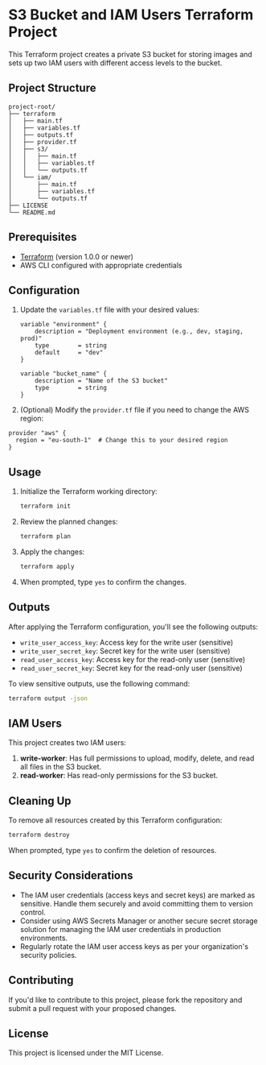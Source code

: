 # S3 Bucket and IAM Users Terraform Project

This Terraform project creates a private S3 bucket for storing images and sets up two IAM users with different access levels to the bucket.

## Project Structure

```
project-root/
├── terraform
│   ├── main.tf
│   ├── variables.tf
│   ├── outputs.tf
│   ├── provider.tf
│   ├── s3/
│   │   ├── main.tf
│   │   ├── variables.tf
│   │   └── outputs.tf
│   └── iam/
│       ├── main.tf
│       ├── variables.tf
│       └── outputs.tf
├── LICENSE
└── README.md
```

## Prerequisites

- [Terraform](https://www.terraform.io/downloads.html) (version 1.0.0 or newer)
- AWS CLI configured with appropriate credentials

## Configuration

1. Update the `variables.tf` file with your desired values:

    ```hcl
    variable "environment" {
        description = "Deployment environment (e.g., dev, staging, prod)"
        type        = string
        default     = "dev"
    }

    variable "bucket_name" {
        description = "Name of the S3 bucket"
        type        = string
    }
    ```

2. (Optional) Modify the `provider.tf` file if you need to change the AWS region:

```hcl
provider "aws" {
  region = "eu-south-1"  # Change this to your desired region
}
```

## Usage

1. Initialize the Terraform working directory:

   ``` bash
   terraform init
   ```

2. Review the planned changes:

   ``` bash
   terraform plan
   ```

3. Apply the changes:

    ``` bash
    terraform apply
    ```

4. When prompted, type `yes` to confirm the changes.

## Outputs

After applying the Terraform configuration, you'll see the following outputs:

- `write_user_access_key`: Access key for the write user (sensitive)
- `write_user_secret_key`: Secret key for the write user (sensitive)
- `read_user_access_key`: Access key for the read-only user (sensitive)
- `read_user_secret_key`: Secret key for the read-only user (sensitive)

To view sensitive outputs, use the following command:

``` bash
terraform output -json
```

## IAM Users

This project creates two IAM users:

1. **write-worker**: Has full permissions to upload, modify, delete, and read all files in the S3 bucket.
2. **read-worker**: Has read-only permissions for the S3 bucket.

## Cleaning Up

To remove all resources created by this Terraform configuration:

``` bash
terraform destroy
```

When prompted, type `yes` to confirm the deletion of resources.

## Security Considerations

- The IAM user credentials (access keys and secret keys) are marked as sensitive. Handle them securely and avoid committing them to version control.
- Consider using AWS Secrets Manager or another secure secret storage solution for managing the IAM user credentials in production environments.
- Regularly rotate the IAM user access keys as per your organization's security policies.

## Contributing

If you'd like to contribute to this project, please fork the repository and submit a pull request with your proposed changes.

## License

This project is licensed under the MIT License.
